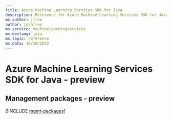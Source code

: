 ```yaml
---
title: Azure Machine Learning Services SDK for Java
description: Reference for Azure Machine Learning Services SDK for Java
ms.author: jfree
author: joshfree
ms.service: machinelearningservices
ms.devlang: java
ms.topic: reference
ms.data: 10/10/2022
---
```

# Azure Machine Learning Services SDK for Java - preview

## Management packages - preview
[!INCLUDE [mgmt-packages](machine-learning-services-mgmt-index.md)]